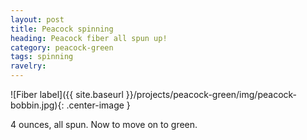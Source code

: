 ```yaml
---
layout: post
title: Peacock spinning
heading: Peacock fiber all spun up!
category: peacock-green
tags: spinning
ravelry:
---
```

![Fiber label]({{ site.baseurl }}/projects/peacock-green/img/peacock-bobbin.jpg){: .center-image }

4 ounces, all spun. Now to move on to green.